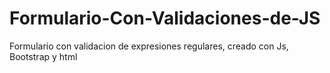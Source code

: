 # Formulario-Con-Validaciones-de-JS
Formulario con validacion de expresiones regulares, creado con Js, Bootstrap y html
